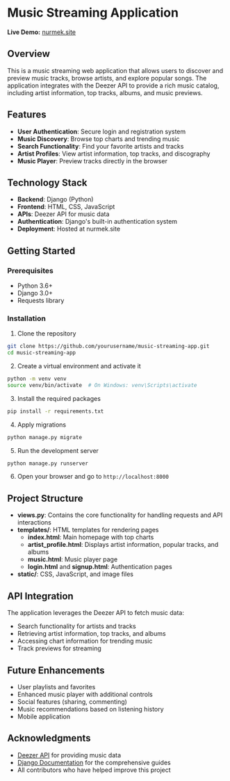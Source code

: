 # Music Streaming Application

**Live Demo:** [nurmek.site](https://spotify.nurmek.site)

## Overview

This is a music streaming web application that allows users to discover and preview music tracks, browse artists, and explore popular songs. The application integrates with the Deezer API to provide a rich music catalog, including artist information, top tracks, albums, and music previews.

## Features

- **User Authentication**: Secure login and registration system
- **Music Discovery**: Browse top charts and trending music
- **Search Functionality**: Find your favorite artists and tracks
- **Artist Profiles**: View artist information, top tracks, and discography
- **Music Player**: Preview tracks directly in the browser

## Technology Stack

- **Backend**: Django (Python)
- **Frontend**: HTML, CSS, JavaScript
- **APIs**: Deezer API for music data
- **Authentication**: Django's built-in authentication system
- **Deployment**: Hosted at nurmek.site

## Getting Started

### Prerequisites

- Python 3.6+
- Django 3.0+
- Requests library

### Installation

1. Clone the repository
```bash
git clone https://github.com/yourusername/music-streaming-app.git
cd music-streaming-app
```

2. Create a virtual environment and activate it
```bash
python -m venv venv
source venv/bin/activate  # On Windows: venv\Scripts\activate
```

3. Install the required packages
```bash
pip install -r requirements.txt
```

4. Apply migrations
```bash
python manage.py migrate
```

5. Run the development server
```bash
python manage.py runserver
```

6. Open your browser and go to `http://localhost:8000`

## Project Structure

- **views.py**: Contains the core functionality for handling requests and API interactions
- **templates/**: HTML templates for rendering pages
  - **index.html**: Main homepage with top charts
  - **artist_profile.html**: Displays artist information, popular tracks, and albums
  - **music.html**: Music player page
  - **login.html** and **signup.html**: Authentication pages
- **static/**: CSS, JavaScript, and image files

## API Integration

The application leverages the Deezer API to fetch music data:
- Search functionality for artists and tracks
- Retrieving artist information, top tracks, and albums
- Accessing chart information for trending music
- Track previews for streaming

## Future Enhancements

- User playlists and favorites
- Enhanced music player with additional controls
- Social features (sharing, commenting)
- Music recommendations based on listening history
- Mobile application


## Acknowledgments

- [Deezer API](https://developers.deezer.com/api) for providing music data
- [Django Documentation](https://docs.djangoproject.com/) for the comprehensive guides
- All contributors who have helped improve this project

